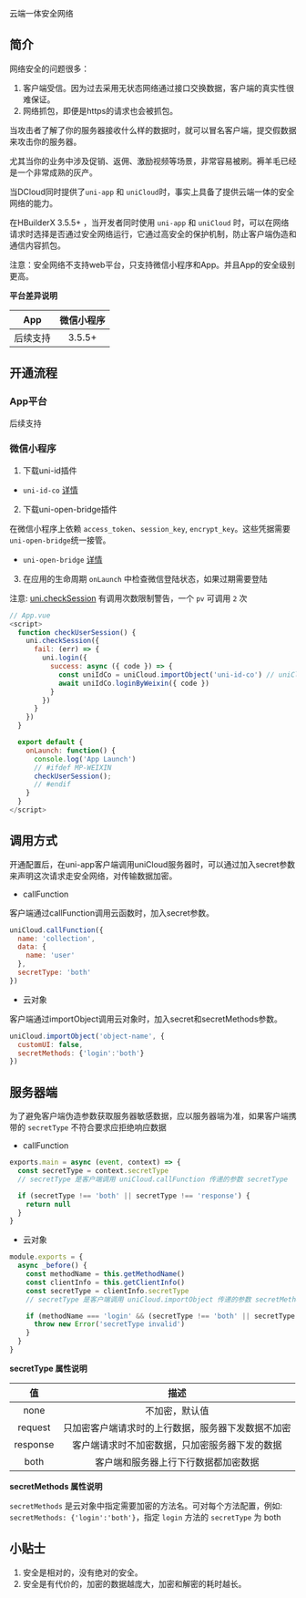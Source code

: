 云端一体安全网络

## 简介

网络安全的问题很多：

1. 客户端受信。因为过去采用无状态网络通过接口交换数据，客户端的真实性很难保证。
2. 网络抓包，即便是https的请求也会被抓包。

当攻击者了解了你的服务器接收什么样的数据时，就可以冒名客户端，提交假数据来攻击你的服务器。

尤其当你的业务中涉及促销、返佣、激励视频等场景，非常容易被刷。褥羊毛已经是一个非常成熟的灰产。

当DCloud同时提供了`uni-app` 和 `uniCloud`时，事实上具备了提供云端一体的安全网络的能力。

在HBuilderX 3.5.5+ ，当开发者同时使用 `uni-app` 和 `uniCloud` 时，可以在网络请求时选择是否通过安全网络运行，它通过高安全的保护机制，防止客户端伪造和通信内容抓包。

注意：安全网络不支持web平台，只支持微信小程序和App。并且App的安全级别更高。

**平台差异说明**

|App|微信小程序|
|:-:|:-:|
|后续支持|3.5.5+|

## 开通流程

### App平台

后续支持

### 微信小程序

1. 下载uni-id插件

- `uni-id-co` [详情](/uniCloud/uni-id-summary.html#save-user-token)

2. 下载uni-open-bridge插件

在微信小程序上依赖 `access_token`、`session_key`, `encrypt_key`。这些凭据需要`uni-open-bridge`统一接管。

- `uni-open-bridge` [详情](https://uniapp.dcloud.net.cn/uniCloud/uni-open-bridge.html)

3. 在应用的生命周期 `onLaunch` 中检查微信登陆状态，如果过期需要登陆

注意: [uni.checkSession](https://uniapp.dcloud.net.cn/api/plugins/login.html#uni-checksession) 有调用次数限制警告，一个 `pv` 可调用 `2` 次

```js
// App.vue
<script>
  function checkUserSession() {
    uni.checkSession({
      fail: (err) => {
        uni.login({
          success: async ({ code }) => {
            const uniIdCo = uniCloud.importObject('uni-id-co') // uniCloud云对象 uni-id-co
            await uniIdCo.loginByWeixin({ code })
          }
        })
      }
    })
  }

  export default {
    onLaunch: function() {
      console.log('App Launch')
      // #ifdef MP-WEIXIN
      checkUserSession();
      // #endif
    }
  }
</script>
```


## 调用方式

开通配置后，在uni-app客户端调用uniCloud服务器时，可以通过加入secret参数来声明这次请求走安全网络，对传输数据加密。

- callFunction

客户端通过callFunction调用云函数时，加入secret参数。
```js
uniCloud.callFunction({
  name: 'collection',
  data: {
    name: 'user'
  },
  secretType: 'both'
})
```

- 云对象

客户端通过importObject调用云对象时，加入secret和secretMethods参数。

```js
uniCloud.importObject('object-name', {
  customUI: false,
  secretMethods: {'login':'both'}
})
```

## 服务器端

为了避免客户端伪造参数获取服务器敏感数据，应以服务器端为准，如果客户端携带的 `secretType` 不符合要求应拒绝响应数据

- callFunction

```js
exports.main = async (event, context) => {
  const secretType = context.secretType
  // secretType 是客户端调用 uniCloud.callFunction 传递的参数 secretType

  if (secretType !== 'both' || secretType !== 'response') {
    return null
  }
}
```

- 云对象

```js
module.exports = {
  async _before() {
    const methodName = this.getMethodName()
    const clientInfo = this.getClientInfo()
    const secretType = clientInfo.secretType
    // secretType 是客户端调用 uniCloud.importObject 传递的参数 secretMethods

    if (methodName === 'login' && (secretType !== 'both' || secretType !== 'response')) {
      throw new Error('secretType invalid')
    }
  }
}
```


**secretType 属性说明**

|值				|描述																						|
|:-:			|:-:																						|
|none			|不加密，默认值																	|
|request	|只加密客户端请求时的上行数据，服务器下发数据不加密	|
|response	|客户端请求时不加密数据，只加密服务器下发的数据			|
|both			|客户端和服务器上行下行数据都加密数据							|

**secretMethods 属性说明**

`secretMethods` 是云对象中指定需要加密的方法名。可对每个方法配置，例如: `secretMethods: {'login':'both'}`，指定 `login` 方法的 `secretType` 为 both




## 小贴士

1. 安全是相对的，没有绝对的安全。
2. 安全是有代价的，加密的数据越庞大，加密和解密的耗时越长。